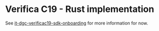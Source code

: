 # Verifica C19 - Rust implementation

See [it-dgc-verificac19-sdk-onboarding](https://github.com/ministero-salute/it-dgc-verificac19-sdk-onboarding) for more information for now.

